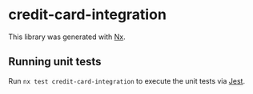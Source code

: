 # credit-card-integration

This library was generated with [Nx](https://nx.dev).

## Running unit tests

Run `nx test credit-card-integration` to execute the unit tests via [Jest](https://jestjs.io).
